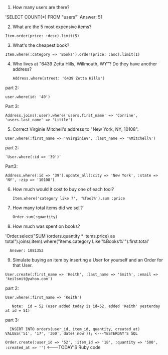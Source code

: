

1) How many users are there?
  
  'SELECT COUNT(*) FROM "users"`
          Answer: 51
  
2) What are the 5 most expensive items?
  
  `Item.order(price: :desc).limit(5)`
  
3) What's the cheapest book?
  
  `Item.where(:category => 'Books').order(price: :asc).limit(1)`
  
4) Who lives at "6439 Zetta Hills, Willmouth, WY"? Do they have another address?
   
   `Address.where(street: '6439 Zetta Hills')` 

 part 2:
 
 `user.where(id: '40')`

 Part 3:

 `Address.joins(:user).where('users.first_name' => 'Corrine', 'users.last_name' => 'Little')`


5) Correct Virginie Mitchell's address to "New York, NY, 10108".
  
  `User.where(:first_name => '%Virginie%', :last_name => '%Mitchell%')`
  
   part 2:
    
    `User.where(:id => '39')`
  
  Part3:
  
   `Address.where(:id => '39').update_all(:city => 'New York', :state => 'NY', :zip => '10108')`

6) How much would it cost to buy one of each tool?

   `Item.where('category like ?', '%Tool%').sum :price`
  
7) How many total items did we sell?
   
   `Order.sum(:quantity)`

8) How much was spent on books?

'Order.select("SUM (orders.quantity * items.price) as total").joins(:item).where("items.category Like'%Books%'").first.total'
             
      Answer: 1081352

9) Simulate buying an item by inserting a User for yourself and an Order for that User.

  `User.create(:first_name => 'Keith', :last_name => 'Smith', :email => 'keilsmit@yahoo.com')`

  part 2:
  
 `User.where(:first_name => 'Keith')`
  
       Note:  id = 52 (user added today is id=52. added 'Keith' yesterday at id = 51)
  
  part 3:
  
      INSERT INTO orders(user_id, item_id, quantity, created_at) VALUES('51', '17', '300', date('now')); <---YESTERDAY'S SQL 

  `Order.create(:user_id => '52', :item_id => '18', :quantity => '500', :created_at => '')`         <---TODAY'S Ruby code

